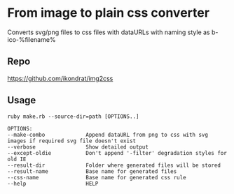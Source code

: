# From image to plain css converter
Converts svg/png files to css files with dataURLs
with naming style as b-ico-%filename%

## Repo
https://github.com/ikondrat/img2css

## Usage
```shell
ruby make.rb --source-dir=path [OPTIONS..]

OPTIONS:
--make-combo             Append dataURL from png to css with svg images if required svg file doesn't exist
--verbose                Show detailed output
--except-oldie           Don't append '-filter' degradation styles for old IE
--result-dir             Folder where generated files will be stored
--result-name            Base name for generated files
--css-name               Base name for generated css rule
--help                   HELP
```
